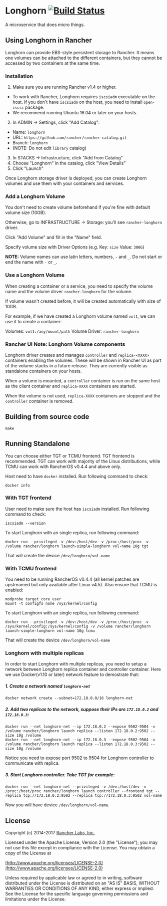 Longhorn [![Build Status](https://drone.rancher.io/api/badges/rancher/longhorn/status.svg)](https://drone.rancher.io/rancher/longhorn)
========

A microservice that does micro things.

## Using Longhorn in Rancher

Longhorn can provide EBS-style persistent storage to Rancher. It means one volumes can be attached to the different containers, but they cannot be accessed by two containers at the same time.


### Installation

1. Make sure you are running Rancher v1.4 or higher.
  - To work with Rancher, Longhorn requires `iscsiadm` executable on the host. If you don't have `iscsiadm` on the host, you need to install `open-iscsi` package.
  - We recommend running Ubuntu 16.04 or later on your hosts.
2. In ADMIN -> Settings, click "Add Catalog":
  - Name: `longhorn`
  - URL:  `https://github.com/rancher/rancher-catalog.git`
  - Branch: `longhorn`
  - (NOTE: Do not edit `library` catalog)
3. In STACKS → Infrastructure, click "Add from Catalog" 
4. Choose "Longhorn" in the catalog, click "View Details" 
5. Click "Launch"

Once Longhorn storage driver is deployed, you can create Longhorn volumes and use them with your containers and services.


### Add a Longhorn Volume

You don't need to create volume beforehand if you're fine with default volume size (10GB).

Otherwise, go to INFRASTRUCTURE -> Storage: you'll see `rancher-longhorn` driver. 

Click "Add Volume" and fill in the "Name" field.

Specify volume size with Driver Options (e.g. Key: `size`  Value: `300G`)

**NOTE:** Volume names can use latin letters, numbers, `-` and `_`. Do not start or end the name with `-` or `_`.


### Use a Longhorn Volume

When creating a container or a service, you need to specify the volume name and the volume driver `rancher-longhorn` for the volume.

If volume wasn't created before, it will be created automatically with size of 10GB.

For example, if we have created a Longhorn volume named `vol1`, we can use it to create a container:

Volumes: `vol1:/any/mount/path`
Volume Driver: `rancher-longhorn`


### Rancher UI Note: Longhorn Volume components

Longhorn driver creates and manages `controller` and `replica-<XXXX>` containers enabling the volumes. These will be shown in Rancher UI as part of the volume stacks in a future release. They are currently visible as standalone containers on your hosts. 

When a volume is mounted, a `controller` container is run on the same host as the client container and `replica-XXXX` containers are started.

When the volume is not used, `replica-XXXX` containers are stopped and the `controller` container is removed.


## Building from source code

`make`


## Running Standalone

You can choose either TGT or TCMU frontend. TGT frontend is recommended. TGT
can work with majority of the Linux distributions, while TCMU can work with
RancherOS v0.4.4 and above only.

Host need to have `docker` installed. Run following command to check:
```
docker info
```

### With TGT frontend

User need to make sure the host has `iscsiadm` installed. Run following command to check:
```
iscsiadm --version
```

To start Longhorn with an single replica, run following command:
```
docker run --privileged -v /dev:/host/dev -v /proc:/host/proc -v /volume rancher/longhorn launch-simple-longhorn vol-name 10g tgt
```

That will create the device `/dev/longhorn/vol-name`

### With TCMU frontend

You need to be running RancherOS v0.4.4 (all kernel patches are upstreamed but only available after Linux v4.5).
Also ensure that TCMU is enabled:

    modprobe target_core_user
    mount -t configfs none /sys/kernel/config

To start Longhorn with an single replica, run following command:
```
docker run --privileged -v /dev:/host/dev -v /proc:/host/proc -v /sys/kernel/config:/sys/kernel/config -v /volume rancher/longhorn launch-simple-longhorn vol-name 10g tcmu
```

That will create the device `/dev/longhorn/vol-name`

### Longhorn with multiple replicas

In order to start Longhorn with multiple replicas, you need to setup a network between Longhorn replica container and controller container. Here we use Docker(v1.10 or later) network feature to demostrate that:

##### 1. Create a network named `longhorn-net`
```
docker network create --subnet=172.18.0.0/16 longhorn-net
```
##### 2. Add two replicas to the network, suppose their IPs are `172.18.0.2` and `172.18.0.3`:
```
docker run --net longhorn-net --ip 172.18.0.2 --expose 9502-9504 -v /volume rancher/longhorn launch replica --listen 172.18.0.2:9502 --size 10g /volume
docker run --net longhorn-net --ip 172.18.0.3 --expose 9502-9504 -v /volume rancher/longhorn launch replica --listen 172.18.0.3:9502 --size 10g /volume
```
Notice you need to expose port 9502 to 9504 for Longhorn controller to communicate with replica.
##### 3. Start Longhorn controller. Take TGT for example:
```
docker run --net longhorn-net --privileged -v /dev:/host/dev -v /proc:/host/proc rancher/longhorn launch controller --frontend tgt --replica tcp://172.18.0.2:9502 --replica tcp://172.18.0.3:9502 vol-name
```
Now you will have device `/dev/longhorn/vol-name`.

## License
Copyright (c) 2014-2017 [Rancher Labs, Inc.](http://rancher.com)

Licensed under the Apache License, Version 2.0 (the "License");
you may not use this file except in compliance with the License.
You may obtain a copy of the License at

[http://www.apache.org/licenses/LICENSE-2.0](http://www.apache.org/licenses/LICENSE-2.0)

Unless required by applicable law or agreed to in writing, software
distributed under the License is distributed on an "AS IS" BASIS,
WITHOUT WARRANTIES OR CONDITIONS OF ANY KIND, either express or implied.
See the License for the specific language governing permissions and
limitations under the License.
